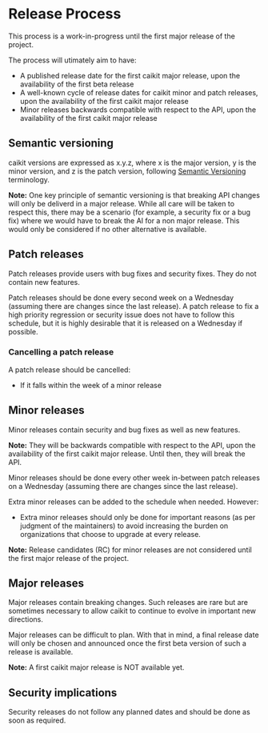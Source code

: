 # Release Process

This process is a work-in-progress until the first major release of the project.

The process will utimately aim to have:

- A published release date for the first caikit major release, upon the availability of the first beta release
- A well-known cycle of release dates for caikit minor and patch releases, upon the availability of the first caikit major release
- Minor releases backwards compatible with respect to the API, upon the availability of the first caikit major release

## Semantic versioning

caikit versions are expressed as x.y.z, where x is the major version, y is the minor version, and z is the patch version, following [Semantic Versioning](https://semver.org/spec/v2.0.0.html) terminology.

**Note:** One key principle of semantic versioning is that breaking API changes will only be deliverd in a major release. While all care will be taken to respect this, there may be a scenario (for example, a security fix or a bug fix) where we would have to break the AI for a non major release. This would only be considered if no other alternative is available.

## Patch releases

Patch releases provide users with bug fixes and security fixes. They do not contain new features.

Patch releases should be done every second week on a Wednesday (assuming there are changes since the last release). A patch release to fix a high priority regression or security issue does not have to follow this schedule, but it is highly desirable that it is released on a Wednesday if possible.

### Cancelling a patch release

A patch release should be cancelled:

- If it falls within the week of a minor release

## Minor releases

Minor releases contain security and bug fixes as well as new features.

**Note:** They will be backwards compatible with respect to the API, upon the availability of the first caikit major release. Until then, they will break the API.

Minor releases should be done every other week in-between patch releases on a Wednesday (assuming there are changes since the last release).

Extra minor releases can be added to the schedule when needed.  However:

- Extra minor releases should only be done for important reasons (as per judgment of the maintainers) to avoid increasing the burden on organizations that choose to upgrade at every release.

**Note:** Release candidates (RC) for minor releases are not considered until the first major release of the project.

## Major releases

Major releases contain breaking changes. Such releases are rare but are sometimes necessary to allow caikit to continue to evolve in important new directions.

Major releases can be difficult to plan. With that in mind, a final release date will only be chosen and announced once the first beta version of such a release is available.

**Note:** A first caikit major release is NOT available yet.

## Security implications

Security releases do not follow any planned dates and should be done as soon as required.
